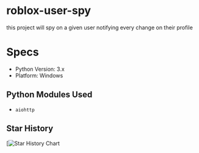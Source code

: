 # roblox-user-spy
this project will spy on a given user notifying every change on their profile


# Specs

- Python Version: 3.x
- Platform: Windows

## Python Modules Used

- `aiohttp`

## Star History
[![Star History Chart](https://star-history.com/#efenatuyo/roblox-user-spy&Date)
